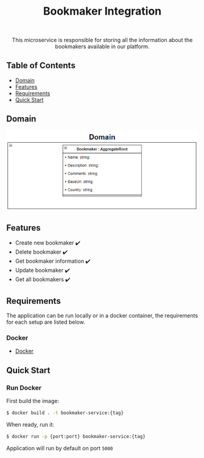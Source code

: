 <h1 align="center"> Bookmaker Integration </h1> <br>

<p align="center">
  This microservice is responsible for storing all the information about the bookmakers available in our platform.
</p>

## Table of Contents

- [Domain](#introduction)
- [Features](#features)
- [Requirements](#requirements)
- [Quick Start](#quick-start)

## Domain

![Domain](https://github.com/skullizador/bookmaker-service/blob/main/resources/domain.png)

## Features

* Create new bookmaker :heavy_check_mark:
* Delete bookmaker :heavy_check_mark:
* Get bookmaker information :heavy_check_mark:
* Update bookmaker :heavy_check_mark:
* Get all bookmakers :heavy_check_mark:

## Requirements
The application can be run locally or in a docker container, the requirements for each setup are listed below.

### Docker
* [Docker](https://www.docker.com/get-docker)

## Quick Start 
### Run Docker

First build the image:
```bash
$ docker build . -t bookmaker-service:{tag}
```

When ready, run it:
```bash
$ docker run -p {port:port} bookmaker-service:{tag}
```

Application will run by default on port `5000`